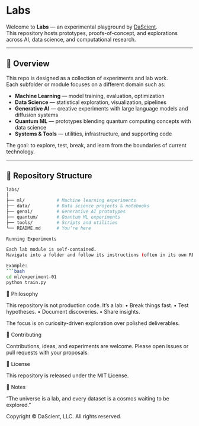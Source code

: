 # Labs

Welcome to **Labs** — an experimental playground by [DaScient](https://github.com/DaScient).  
This repository hosts prototypes, proofs-of-concept, and explorations across AI, data science, and computational research.

---

## 🚀 Overview

This repo is designed as a collection of experiments and lab work.  
Each subfolder or module focuses on a different domain such as:

- **Machine Learning** — model training, evaluation, optimization
- **Data Science** — statistical exploration, visualization, pipelines
- **Generative AI** — creative experiments with large language models and diffusion systems
- **Quantum ML** — prototypes blending quantum computing concepts with data science
- **Systems & Tools** — utilities, infrastructure, and supporting code

The goal: to explore, test, break, and learn from the boundaries of current technology.

---

## 📂 Repository Structure
```bash
labs/
│
├── ml/            # Machine learning experiments
├── data/          # Data science projects & notebooks
├── genai/         # Generative AI prototypes
├── quantum/       # Quantum ML experiments
├── tools/         # Scripts and utilities
└── README.md      # You’re here

Running Experiments

Each lab module is self-contained.
Navigate into a folder and follow its instructions (often in its own README.md).

Example:
```bash
cd ml/experiment-01
python train.py
```
🧪 Philosophy

This repository is not production code. It’s a lab:
	•	Break things fast.
	•	Test hypotheses.
	•	Document discoveries.
	•	Share insights.

The focus is on curiosity-driven exploration over polished deliverables.


🤝 Contributing

Contributions, ideas, and experiments are welcome.
Please open issues or pull requests with your proposals.


📜 License

This repository is released under the MIT License.


🌌 Notes

“The universe is a lab, and every dataset is a cosmos waiting to be explored.”

Copyright ©️ DaScient, LLC. All rights reserved. 
